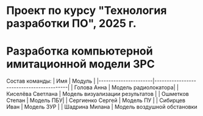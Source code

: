 # Проект по курсу "Технология разработки ПО", 2025 г. 
# Разработка компьютерной имитационной модели ЗРС
Состав команды: 
| Имя                  | Модуль                                  |
|----------------------|------------------------------------------|
| Голова Анна          | Модель радиолокатора|
| Киселёва Светлана    | Модель визуализации результатов                    |
| Ошметков Степан      | Модель ПБУ|
| Сергиенко Сергей     | Модель ПУ |
| Сибирцев Иван        | Модель ЗУР     |
| Шадрина Милана       | Модель воздушной обстановки
